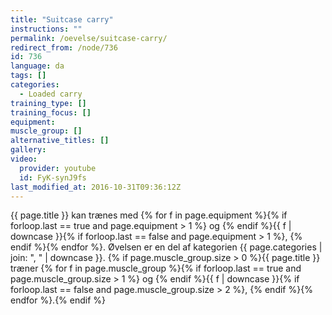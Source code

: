 ```yaml
---
title: "Suitcase carry"
instructions: ""
permalink: /oevelse/suitcase-carry/
redirect_from: /node/736
id: 736
language: da
tags: []
categories:
  - Loaded carry
training_type: []
training_focus: []
equipment:
muscle_group: []
alternative_titles: []
gallery:
video:
  provider: youtube
  id: FyK-synJ9fs
last_modified_at: 2016-10-31T09:36:12Z
---
```

{{ page.title }} kan trænes med {% for f in page.equipment %}{% if forloop.last == true and page.equipment > 1 %} og {% endif %}{{ f | downcase  }}{% if forloop.last == false and page.equipment > 1 %}, {% endif %}{% endfor %}. Øvelsen er en del af kategorien {{ page.categories | join: ", " | downcase }}. {% if page.muscle_group.size > 0 %}{{ page.title }} træner {% for f in page.muscle_group %}{% if forloop.last == true and page.muscle_group.size > 1 %} og {% endif %}{{ f | downcase }}{% if forloop.last == false and page.muscle_group.size > 2 %}, {% endif %}{% endfor %}.{% endif %}
